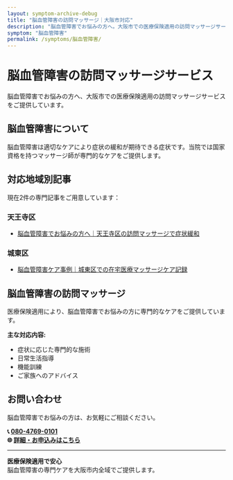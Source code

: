 ```yaml
---
layout: symptom-archive-debug
title: "脳血管障害の訪問マッサージ｜大阪市対応"
description: "脳血管障害でお悩みの方へ。大阪市での医療保険適用の訪問マッサージサービス。国家資格を持つマッサージ師が専門ケアを提供。2記事掲載。"
symptom: "脳血管障害"
permalink: /symptoms/脳血管障害/
---
```


# 脳血管障害の訪問マッサージサービス

脳血管障害でお悩みの方へ、大阪市での医療保険適用の訪問マッサージサービスをご提供しています。

## 脳血管障害について

脳血管障害は適切なケアにより症状の緩和が期待できる症状です。当院では国家資格を持つマッサージ師が専門的なケアをご提供します。

## 対応地域別記事

現在2件の専門記事をご用意しています：


### 天王寺区

- [脳血管障害でお悩みの方へ｜天王寺区の訪問マッサージで症状緩和](/symptom_guide/cerebrovascular-guide-tennoji/)

### 城東区

- [脳血管障害ケア事例｜城東区での在宅医療マッサージケア記録](/case_study/cerebrovascular-case-joto/)


## 脳血管障害の訪問マッサージ

医療保険適用により、脳血管障害でお悩みの方に専門的なケアをご提供しています。

**主な対応内容:**
- 症状に応じた専門的な施術
- 日常生活指導
- 機能訓練
- ご家族へのアドバイス

## お問い合わせ

脳血管障害でお悩みの方は、お気軽にご相談ください。

**📞 [080-4769-0101](tel:080-4769-0101)**  
**🌐 [詳細・お申込みはこちら](https://peraichi.com/landing_pages/view/himawari-massage/)**

---

**医療保険適用で安心**  
脳血管障害の専門ケアを大阪市内全域でご提供します。

